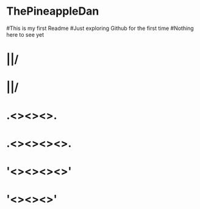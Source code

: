 # ThePineappleDan

#This is my first Readme
#Just exploring Github for the first time
#Nothing here to see yet

#          \||/
#          \||/
#        .<><><>.
#       .<><><><>.
#       '<><><><>'
#        '<><><>'
